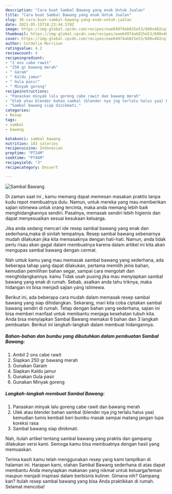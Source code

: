 ```yaml
---
description: "Cara buat Sambal Bawang yang enak Untuk Jualan"
title: "Cara buat Sambal Bawang yang enak Untuk Jualan"
slug: 36-cara-buat-sambal-bawang-yang-enak-untuk-jualan
date: 2021-05-15T18:23:44.578Z
image: https://img-global.cpcdn.com/recipes/eae64974ab025e53/680x482cq70/sambal-bawang-foto-resep-utama.jpg
thumbnail: https://img-global.cpcdn.com/recipes/eae64974ab025e53/680x482cq70/sambal-bawang-foto-resep-utama.jpg
cover: https://img-global.cpcdn.com/recipes/eae64974ab025e53/680x482cq70/sambal-bawang-foto-resep-utama.jpg
author: Cordelia Morrison
ratingvalue: 4.2
reviewcount: 4
recipeingredient:
- "2 ons cabe rawit"
- "250 gr bawang merah"
- " Garam"
- " Kaldu jamur"
- " Gula pasir"
- " Minyak goreng"
recipeinstructions:
- "Panaskan minyak lalu goreng cabe rawit dan bawang merah"
- "Ulek atau blender bahan sambal (blender nya jng terlalu halus yaa) kemudian tumis kembali beri bumbu masak sampai matang jangan lupa koreksi rasa"
- "Sambal bawang siap dinikmati."
categories:
- Resep
tags:
- sambal
- bawang

katakunci: sambal bawang 
nutrition: 183 calories
recipecuisine: Indonesian
preptime: "PT24M"
cooktime: "PT46M"
recipeyield: "3"
recipecategory: Dessert

---
```



![Sambal Bawang](https://img-global.cpcdn.com/recipes/eae64974ab025e53/680x482cq70/sambal-bawang-foto-resep-utama.jpg)

Di zaman  saat ini , kamu memang dapat memesan masakan praktis tanpa kudu repot membuatnya dulu. Namun, untuk mereka yang mau memberikan sajian istimewa untuk orang tercinta, maka anda memang lebih baik menghidangkannya sendiri. Pasalnya, memasak sendiri lebih higienis dan dapat menyesuaikan sesuai kesukaan keluarga.

Jika anda sedang mencari ide resep sambal bawang yang enak dan sederhana,maka di sinilah tempatnya. Resep sambal bawang  sebenarnya mudah dilakukan jika kita memasaknya dengan hati-hati. Namun, anda tidak perlu risau akan gagal dalam membuatnya 
karena dalam artikel ini kita akan mengupas sambal bawang dengan cermat.  



Nah untuk kamu yang mau memasak sambal bawang yang sederhana, ada beberapa tahap yang dapat dilakukan, pertama memilih jenis bahan, kemudian pemilihan bahan segar, sampai cara mengolah dan menghidangkannya. kamu Tidak usah pusing jika mau menyiapkan sambal bawang yang enak di rumah. Sebab, asalkan anda  tahu triknya, maka hidangan ini bisa menjadi sajian yang istimewa.

Berikut ini, ada beberapa cara mudah dalam memasak resep sambal bawang yang siap dihidangkan. Sekarang, mari kita coba ciptakan sambal bawang sendiri di rumah. Tetap dengan bahan yang sederhana, sajian ini bisa memberi manfaat untuk membantu menjaga kesehatan tubuh kita. Anda bisa menyiapkan Sambal Bawang memakai 6 bahan dan 3 langkah pembuatan. Berikut ini langkah-langkah dalam membuat hidangannya.

<!--inarticleads1-->

##### Bahan-bahan dan bumbu yang dibutuhkan dalam pembuatan Sambal Bawang:

1. Ambil 2 ons cabe rawit
1. Siapkan 250 gr bawang merah
1. Gunakan  Garam
1. Siapkan  Kaldu jamur
1. Gunakan  Gula pasir
1. Gunakan  Minyak goreng




<!--inarticleads2-->

##### Langkah-langkah membuat Sambal Bawang:

1. Panaskan minyak lalu goreng cabe rawit dan bawang merah
1. Ulek atau blender bahan sambal (blender nya jng terlalu halus yaa) kemudian tumis kembali beri bumbu masak sampai matang jangan lupa koreksi rasa
1. Sambal bawang siap dinikmati.




Nah, itulah artikel tentang  sambal bawang  yang praktis dan gampang dilakukan versi kami. Semoga kamu bisa membuatnya dengan hasil yang memuaskan. 

Terima kasih kamu telah menggunakan resep yang kami tampilkan di halaman ini. Harapan kami, olahan  Sambal Bawang sederhana di atas dapat membantu Anda menyiapkan makanan yang nikmat untuk keluarga/teman maupun menjadi inspirasi dalam berbisnis kuliner. Gimana nih? Gampang kan? Itulah resep sambal bawang yang bisa Anda praktikkan di rumah. Selamat mencoba!

